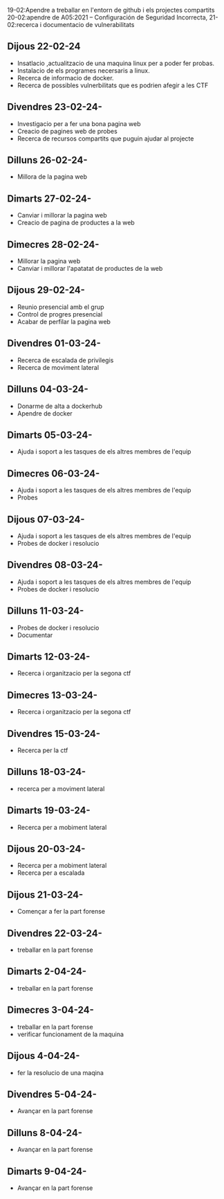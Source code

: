  19-02:Apendre a treballar en l'entorn de github i els projectes compartits
20-02:apendre de A05:2021 – Configuración de Seguridad Incorrecta,
21-02:recerca i documentacio de vulnerabilitats 

## Dijous 22-02-24
- Insatlacio ,actualitzacio de una maquina linux per a poder fer probas.
- Instalacio de els programes necersaris a linux.
- Recerca de informacio de docker.
- Recerca de possibles vulnerbilitats que es podrien afegir a les CTF

## Divendres 23-02-24-
- Investigacio per a fer una bona pagina web
- Creacio de pagines web de probes
- Recerca de recursos compartits que puguin ajudar al projecte

## Dilluns 26-02-24-
- Millora de la pagina web

## Dimarts 27-02-24-
- Canviar i millorar la pagina web
- Creacio de pagina de productes a la web

## Dimecres 28-02-24-
- Millorar la pagina web
- Canviar i millorar l'apatatat de productes de la web

## Dijous 29-02-24-
- Reunio presencial amb el grup
- Control de progres presencial
- Acabar de perfilar la pagina web

## Divendres 01-03-24-
- Recerca de escalada de privilegis
- Recerca de moviment lateral

## Dilluns 04-03-24-
- Donarme de alta a dockerhub
- Apendre de docker

## Dimarts 05-03-24-
- Ajuda i soport a les tasques de els altres membres de l'equip

## Dimecres 06-03-24-
- Ajuda i soport a les tasques de els altres membres de l'equip
- Probes

## Dijous 07-03-24-
- Ajuda i soport a les tasques de els altres membres de l'equip
- Probes de docker i resolucio

## Divendres 08-03-24-
- Ajuda i soport a les tasques de els altres membres de l'equip
- Probes de docker i resolucio

## Dilluns 11-03-24-
- Probes de docker i resolucio
- Documentar

## Dimarts 12-03-24-
- Recerca i organitzacio per la segona ctf


## Dimecres 13-03-24-
- Recerca i organitzacio per la segona ctf

## Divendres 15-03-24-
- Recerca per la ctf

## Dilluns 18-03-24-
- recerca per a moviment lateral 

## Dimarts 19-03-24-
- Recerca per a mobiment lateral

## Dijous 20-03-24-
-  Recerca per a mobiment lateral
-  Recerca per a escalada

## Dijous 21-03-24-
- Començar a fer la part forense

## Divendres 22-03-24-
- treballar en la part forense

## Dimarts 2-04-24-
- treballar en la part forense


## Dimecres 3-04-24-
- treballar en la part forense
- verificar funcionament de la maquina

## Dijous 4-04-24-
- fer la resolucio de una maqina

## Divendres 5-04-24-
-  Avançar  en la part forense


## Dilluns 8-04-24-
-  Avançar  en la part forense


## Dimarts 9-04-24-
-  Avançar  en la part forense



  

  
